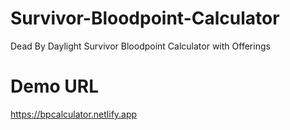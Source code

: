 # Survivor-Bloodpoint-Calculator
Dead By Daylight Survivor Bloodpoint Calculator with Offerings

# Demo URL
https://bpcalculator.netlify.app
